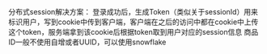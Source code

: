 分布式session解决方案：
    登录成功后，生成Token（类似关于sessionId）用来标识用户，写到cookie中传到客户端，客户端在之后的访问中都在cookie中上传这个token，服务端拿到该cookie后根据token取到用户对应的session信息
商品ID一般不使用自增或者UUID，可以使用snowflake
